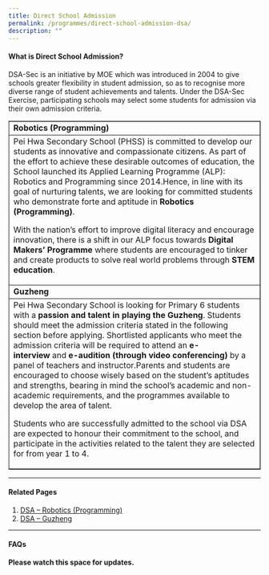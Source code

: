 ```yaml
---
title: Direct School Admission
permalink: /programmes/direct-school-admission-dsa/
description: ""
---
```

<h4>What is Direct School Admission?</h4>
<p>DSA-Sec is an initiative by MOE which was introduced in 2004 to give schools greater flexibility in student admission, so as to recognise more diverse range of student achievements and talents. Under the DSA-Sec Exercise, participating schools may select some students for admission via their own admission criteria.</p>
<div>
<table border="1">
<tbody>
<tr>
<td><strong>Robotics (Programming)</strong></td>
</tr>
<tr>
<td>Pei Hwa Secondary School (PHSS) is committed to develop our students as innovative and compassionate citizens. As part of the effort to achieve these desirable outcomes of education, the School launched its Applied Learning Programme (ALP): Robotics and Programming since 2014.Hence, in line with its goal of nurturing talents, we are looking for committed students who demonstrate forte and aptitude in&nbsp;<strong>Robotics (Programming)</strong>.
<p>With the nation&rsquo;s effort to improve digital literacy and encourage innovation, there is a shift in our ALP focus towards&nbsp;<strong>Digital Makers&rsquo; Programme</strong>&nbsp;where students are encouraged to tinker and create products to solve real world problems through&nbsp;<strong>STEM education</strong>.</p>
</td>
</tr>
<tr>
<td><strong>Guzheng</strong></td>
</tr>
<tr>
<td>Pei Hwa Secondary School is looking for Primary 6 students with a&nbsp;<strong>passion and talent in playing the Guzheng</strong>. Students should meet the admission criteria stated in the following section before applying. Shortlisted applicants who meet the admission criteria will be required to attend an&nbsp;<strong>e-interview</strong>&nbsp;and&nbsp;<strong>e-audition (through video conferencing)</strong>&nbsp;by a panel of teachers and instructor.Parents and students are encouraged to choose wisely based on the student&rsquo;s aptitudes and strengths, bearing in mind the school&rsquo;s academic and non-academic requirements, and the programmes available to develop the area of talent.
<p>Students who are successfully admitted to the school via DSA are expected to honour their commitment to the school, and participate in the activities related to the talent they are selected for from year 1 to 4.</p>
</td>
</tr>
</tbody>
</table>
</div><hr>
<h4>Related Pages</h4>
<ol>
<li>
<a href="/programmes/direct-school-admission-dsa/robotics-programming/">DSA &ndash; Robotics (Programming)</a>
</li>
<li>
<a href="/programmes/direct-school-admission-dsa/guzheng/">DSA &ndash; Guzheng</a>
</li>
</ol><hr>
<h4>FAQs</h4>
<p><strong>Please watch this space for updates.</strong></p>